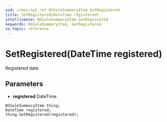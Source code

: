 ```yaml
---
uid: crmscript_ref_NSSaleSummaryItem_SetRegistered
title: SetRegistered(DateTime registered)
intellisense: NSSaleSummaryItem.SetRegistered
keywords: NSSaleSummaryItem, GetRegistered
so.topic: reference
---
```


# SetRegistered(DateTime registered)

Registered date

## Parameters

* **registered** DateTime

```crmscript
NSSaleSummaryItem thing;
DateTime registered;
thing.SetRegistered(registered);
```


